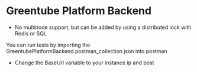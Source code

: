 # Greentube Platform Backend

- No multinode support, but can be added by using a distributed lock with Redis or SQL

You can run tests by importing the GreentubePlatformBackend.postman_collection.json into postman

- Change the BaseUrl variable to your instance ip and post
